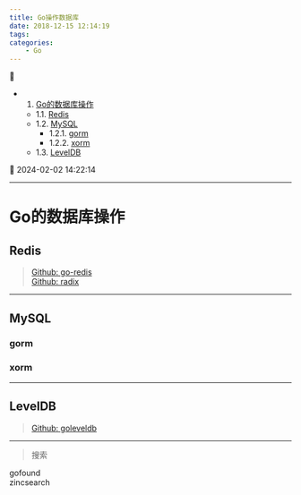 ```yaml
---
title: Go操作数据库
date: 2018-12-15 12:14:19
tags: 
categories: 
    - Go
---
```


💠

- 1. [Go的数据库操作](#go的数据库操作)
    - 1.1. [Redis](#redis)
    - 1.2. [MySQL](#mysql)
        - 1.2.1. [gorm](#gorm)
        - 1.2.2. [xorm](#xorm)
    - 1.3. [LevelDB](#leveldb)

💠 2024-02-02 14:22:14
****************************************
# Go的数据库操作


## Redis
> [Github: go-redis](https://github.com/go-redis/redis)  
> [Github: radix](https://github.com/mediocregopher/radix)  

************************

## MySQL
### gorm
### xorm

************************

## LevelDB
> [Github: goleveldb](https://github.com/syndtr/goleveldb)


************************

> 搜索

gofound  
zincsearch  